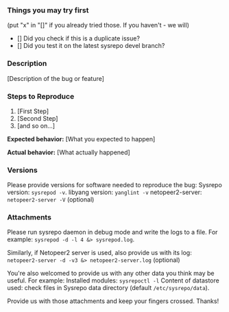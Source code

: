 ### Things you may try first 
(put "x" in "[]" if you already tried those. If you haven't - we will)
* [] Did you check if this is a duplicate issue?
* [] Did you test it on the latest sysrepo devel branch?

### Description
[Description of the bug or feature]

### Steps to Reproduce
1. [First Step]
2. [Second Step]
3. [and so on...]

**Expected behavior:**
 [What you expected to happen]

**Actual behavior:**
 [What actually happened]

### Versions
Please provide versions for software needed to reproduce the bug:
Sysrepo version: `sysrepod -v`.
libyang version: `yanglint -v`
netopeer2-server: `netopeer2-server -V` (optional)

### Attachments
Please run sysrepo daemon in debug mode and write the logs to a file. For example:
`sysrepod -d -l 4 &> sysrepod.log`.

Similarly, if Netopeer2 server is used, also provide us with its log:
`netopeer2-server -d -v3 &> netopeer2-server.log` (optional)

You're also welcomed to provide us with any other data you think may be useful.
For example:
Installed modules: `sysrepoctl -l`
Content of datastore used: check files in  Sysrepo data directory (default `/etc/sysrepo/data`).

Provide us with those attachments and keep your fingers crossed. 
Thanks!
